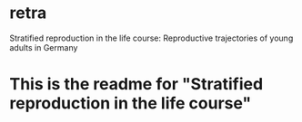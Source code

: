 # retra
Stratified reproduction in the life course: Reproductive trajectories of young adults in Germany

# This is the readme for "Stratified reproduction in the life course"